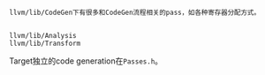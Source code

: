 





```
llvm/lib/CodeGen下有很多和CodeGen流程相关的pass，如各种寄存器分配方式。


```



```
llvm/lib/Analysis
llvm/lib/Transform
```







Target独立的code generation在`Passes.h`。